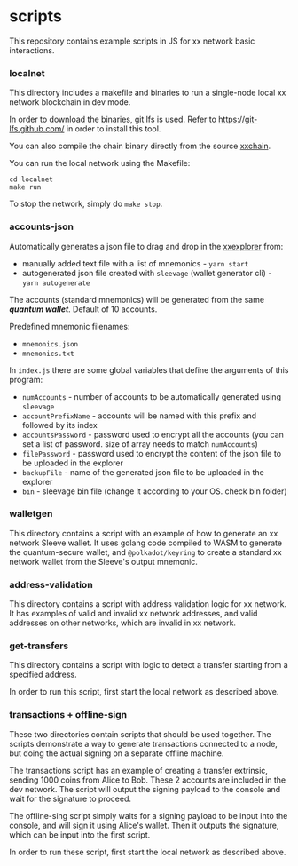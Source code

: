 # scripts

This repository contains example scripts in JS for xx network basic interactions.

### localnet
This directory includes a makefile and binaries to run a single-node local xx network blockchain in dev mode.

In order to download the binaries, git lfs is used.
Refer to  https://git-lfs.github.com/ in order to install this tool.

You can also compile the chain binary directly from the source [xxchain](https://github.com/xx-labs/xxchain). 

You can run the local network using the Makefile:
 ```
cd localnet
make run
 ```

To stop the network, simply do `make stop`.

### accounts-json
Automatically generates a json file to drag and drop in the [xxexplorer](https://explorer.xx.network) from:
- manually added text file with a list of mnemonics - `yarn start`
- autogenerated json file created with `sleevage` (wallet generator cli) - `yarn autogenerate`

The accounts (standard mnemonics) will be generated from the same ___quantum wallet___. Default of 10 accounts.

Predefined mnemonic filenames:
- `mnemonics.json`
- `mnemonics.txt`

In `index.js` there are some global variables that define the arguments of this program:
- `numAccounts` - number of accounts to be automatically generated using `sleevage`
- `accountPrefixName` - accounts will be named with this prefix and followed by its index
- `accountsPassword` - password used to encrypt all the accounts (you can set a list of password. size of array needs to match `numAccounts`)
- `filePassword` - password used to encrypt the content of the json file to be uploaded in the explorer
- `backupFile` - name of the generated json file to be uploaded in the explorer
- `bin` - sleevage bin file (change it according to your OS. check bin folder)

### walletgen
This directory contains a script with an example of how to generate an xx network Sleeve wallet.
It uses golang code compiled to WASM to generate the quantum-secure wallet, and
`@polkadot/keyring` to create a standard xx network wallet from the Sleeve's output mnemonic.

### address-validation
This directory contains a script with address validation logic for xx network.
It has examples of valid and invalid xx network addresses,
and valid addresses on other networks, which are invalid in xx network.

### get-transfers
This directory contains a script with logic to detect a transfer starting from a specified address.

In order to run this script, first start the local network as described above.

### transactions + offline-sign
These two directories contain scripts that should be used together.
The scripts demonstrate a way to generate transactions connected to a node, but doing the actual
signing on a separate offline machine.

The transactions script has an example of creating a transfer extrinsic, sending 1000 coins
from Alice to Bob. These 2 accounts are included in the dev network.
The script will output the signing payload to the console and wait for the signature to proceed.

The offline-sing script simply waits for a signing payload to be input into the console, and will
sign it using Alice's wallet. Then it outputs the signature, which can be input into the first script.

In order to run these script, first start the local network as described above.

